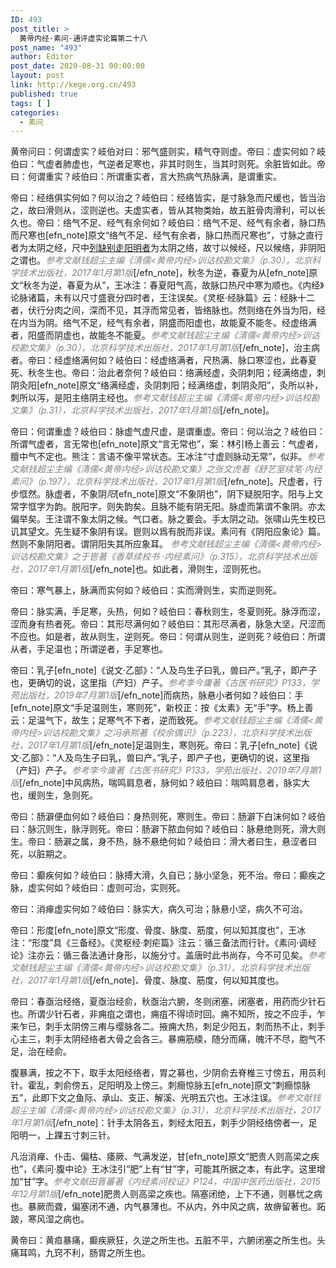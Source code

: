 ```yaml
---
ID: 493
post_title: >
  黄帝内经·素问·通评虚实论篇第二十八
post_name: "493"
author: Editor
post_date: 2020-08-31 00:00:00
layout: post
link: http://kege.org.cn/493
published: true
tags: [ ]
categories:
  - 素问
---
```

黄帝问曰：何谓虚实？岐伯对曰：邪气盛则实，精气夺则虚。帝曰：虚实何如？岐伯曰：气虚者肺虚也，气逆者足寒也，非其时则生，当其时则死。余脏皆如此。帝曰：何谓重实？岐伯曰：所谓重实者，言大热病气热脉满，是谓重实。

帝曰：经络俱实何如？何以治之？岐伯曰：经络皆实，是寸脉急而尺缓也，皆当治之，故曰滑则从，涩则逆也。夫虚实者，皆从其物类始，故五脏骨肉滑利，可以长久也。帝曰：络气不足、经气有余何如？岐伯曰：络气不足、经气有余者，脉口热而尺寒也[efn_note]原文“络气不足、经气有余者，脉口热而尺寒也”，寸脉之直行者为太阴之经，尺中<a href="http://kege.org.cn/732">列缺别走阳明者</a>为太阴之络，故寸以候经，尺以候络，非阴阳之谓也。<span style="color: #808080;"><em>参考文献钱超尘主编《清儒&lt;黄帝内经&gt;训诂校勘文集》（p.30），北京科学技术出版社，2017年1月第1版</em></span>[/efn_note]，秋冬为逆，春夏为从[efn_note]原文“秋冬为逆，春夏为从”，王冰注：春夏阳气高，故脉口热尺中寒为顺也。《内经》论脉诸篇，未有以尺寸盛衰分四时者，王注误矣。《灵枢·经脉篇》云：经脉十二者，伏行分肉之间，深而不见，其浮而常见者，皆络脉也。然则络在外当为阳，经在内当为阴。络气不足，经气有余者，阴盛而阳虚也，故能夏不能冬。经虚络满者，阳盛而阴虚也，故能冬不能夏。<span style="color: #808080;"><em>参考文献钱超尘主编《清儒&lt;黄帝内经&gt;训诂校勘文集》（p.30），北京科学技术出版社，2017年1月第1版</em></span>[/efn_note]，治主病者。帝曰：经虚络满何如？岐伯曰：经虚络满者，尺热满、脉口寒涩也，此春夏死、秋冬生也。帝曰：治此者奈何？岐伯曰：络满经虚，灸阴刺阳；经满络虚，刺阴灸阳[efn_note]原文“络满经虚，灸阴刺阳；经满络虚，刺阴灸阳”，灸所以补，刺所以泻，是阳主络阴主经也。<span style="color: #808080;"><em>参考文献钱超尘主编《清儒&lt;黄帝内经&gt;训诂校勘文集》（p.31），北京科学技术出版社，2017年1月第1版</em></span>[/efn_note]。

帝曰：何谓重虚？岐伯曰：脉虚气虚尺虚，是谓重虚。帝曰：何以治之？岐伯曰：所谓气虚者，言无常也[efn_note]原文“言无常也”，案：林引杨上善云：气虚者，膻中气不定也。熊注：言语不像平常状态。王冰注“寸虚则脉动无常”，似非。<span style="color: #808080;"><em>参考文献钱超尘主编《清儒&lt;黄帝内经&gt;训诂校勘文集》之张文虎著《舒艺室续笔·内经素问》（p.197），北京科学技术出版社，2017年1月第1版</em></span>[/efn_note]。尺虚者，行步恇然。脉虚者，不象阴<span style="color: #333333;"><em>阳</em></span>[efn_note]原文“不象阴也”，阴下疑脱阳字。阳与上文常字恇字为韵。脱阳字。则失韵矣。且脉不能有阴无阳。脉虚而第谓不象阴。亦太偏举矣。王注谓不象太阴之候。气口者。脉之要会。手太阴之动。张啸山先生校已讥其望文。先生疑不象阴有误。鬯则以爲有脱而非误。素问有《阴阳应象论》篇。然则不象阴阳者。谓阴阳失其所应象耳。 <span style="color: #808080;"><em>参考文献钱超尘主编《清儒&lt;黄帝内经&gt;训诂校勘文集》之于鬯著《香草续校书 ·内经素问》（p.315），北京科学技术出版社，2017年1月第1版</em></span>[/efn_note]也。如此者，滑则生，涩则死也。

帝曰：寒气暴上，脉满而实何如？岐伯曰：实而滑则生，实而逆则死。

帝曰：脉实满，手足寒，头热，何如？岐伯曰：春秋则生，冬夏则死。脉浮而涩，涩而身有热者死。帝曰：其形尽满何如？岐伯曰：其形尽满者，脉急大坚，尺涩而不应也。如是者，故从则生，逆则死。帝曰：何谓从则生，逆则死？岐伯曰：所谓从者，手足温也；所谓逆者，手足寒也。

帝曰：乳子[efn_note]《说文·乙部》：“人及鸟生子曰乳，兽曰产。”乳子，即产子也，更确切的说，这里指（产妇）产子。<span style="color: #808080;"><em>参考李今庸著《古医书研究》P133，学苑出版社，2019年7月第1版</em></span>[/efn_note]而病热，脉悬小者何如？岐伯曰：手[efn_note]原文“手足温则生，寒则死”，新校正：按《太素》无“手”字。杨上善云：足温气下，故生；足寒气不下者，逆而致死。<span style="color: #808080;"><em>参考文献钱超尘主编《清儒&lt;黄帝内经&gt;训诂校勘文集》之冯承熙著《校余偶识》（p.223），北京科学技术出版社，2017年1月第1版</em></span>[/efn_note]足温则生，寒则死。帝曰：乳子[efn_note]《说文·乙部》：“人及鸟生子曰乳，兽曰产。”乳子，即产子也，更确切的说，这里指（产妇）产子。<span style="color: #808080;"><em>参考李今庸著《古医书研究》P133，学苑出版社，2019年7月第1版</em></span>[/efn_note]中风病热，喘鸣肩息者，脉何如？岐伯曰：喘鸣肩息者，脉实大也，缓则生，急则死。

帝曰：肠澼便血何如？岐伯曰：身热则死，寒则生。帝曰：肠澼下白沫何如？岐伯曰：脉沉则生，脉浮则死。帝曰：肠澼下脓血何如？岐伯曰：脉悬绝则死，滑大则生。帝曰：肠澼之属，身不热，脉不悬绝何如？岐伯曰：滑大者曰生，悬涩者曰死，以脏期之。

帝曰：癫疾何如？岐伯曰：脉搏大滑，久自已；脉小坚急，死不治。帝曰：癫疾之脉，虚实何如？岐伯曰：虚则可治，实则死。

帝曰：消瘅虚实何如？岐伯曰：脉实大，病久可治；脉悬小坚，病久不可治。

帝曰：形度[efn_note]原文“形度、骨度、脉度、筋度，何以知其度也”，王冰注：“形度”具《三备经》。《灵枢经·刺疟篇》注云：循三备法而行针。《素问·调经论》注亦云：循三备法通计身形，以施分寸。盖唐时此书尚存，今不可见矣。<span style="color: #808080;"><em>参考文献钱超尘主编《清儒&lt;黄帝内经&gt;训诂校勘文集》（p.31），北京科学技术出版社，2017年1月第1版</em></span>[/efn_note]、骨度、脉度、筋度，何以知其度也。

帝曰：春亟治经络，夏亟治经俞，秋亟治六腑，冬则闭塞，闭塞者，用药而少针石也。所谓少针石者，非痈疽之谓也，痈疽不得顷时回。痈不知所，按之不应手，乍来乍已，刺手太阴傍三痏与缨脉各二。掖痈大热，刺足少阳五，刺而热不止，刺手心主三，刺手太阴经络者大骨之会各三。暴痈筋緛，随分而痛，魄汗不尽，胞气不足，治在经俞。

腹暴满，按之不下，取手太阳经络者，胃之募也，少阴俞去脊椎三寸傍五，用员利针。霍乱，刺俞傍五，足阳明及上傍三。刺癎惊脉五[efn_note]原文“刺癎惊脉五”，此即下文之鱼际、承山、支正、解溪、光明五穴也。王冰注误。<span style="color: #808080;"><em>参考文献钱超尘主编《清儒&lt;黄帝内经&gt;训诂校勘文集》（p.31），北京科学技术出版社，2017年1月第1版</em></span>[/efn_note]：针手太阴各五，刺经太阳五，刺手少阴经络傍者一，足阳明一，上踝五寸刺三针。

凡治消瘅、仆击、偏枯、痿厥、气满发逆，甘[efn_note]原文“肥贵人则高梁之疾也”，《素问·腹中论》王冰注引“肥”上有“甘”字，可能其所据之本，有此字。这里增加“甘”字。<span style="color: #808080;"><em>参考文献田晋蕃著《内经素问校证》P124，中国中医药出版社，2015年12月第1版</em></span>[/efn_note]肥贵人则高梁之疾也。隔塞闭绝，上下不通，则暴忧之病也。暴厥而聋，偏塞闭不通，内气暴薄也。不从内，外中风之病，故痹留著也。跖跛，寒风湿之病也。

黄帝曰：黄疸暴痛，癫疾厥狂，久逆之所生也。五脏不平，六腑闭塞之所生也。头痛耳鸣，九窍不利，肠胃之所生也。